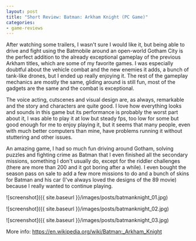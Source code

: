 ```yaml
---
layout: post
title: "Short Review: Batman: Arkham Knight (PC Game)"
categories:
- game-reviews
---
```


<p>
After watching some trailers, I wasn't sure I would like it, but being able to drive and fight using the Batmobile around an open-world Gotham City is the perfect addition to the already exceptional gameplay of the previous Arkham titles, which are some of my favorite games. I was especially doubtful about the vehicle combat and the new enemies it adds, a bunch of tank-like drones, but I ended up really enjoying it. The rest of the gameplay mechanics are mostly the same, gliding around is still fun, most of the gadgets are the same and the combat is exceptional.
</p>

<p>
The voice acting, cutscenes and visual design are, as always, remarkable and the story and characters are quite good. I love how everything looks and sounds in this game but its performance is probably the worst part about it, I was able to play it at low but steady fps, too low for some but good enough for me to enjoy playing it, but it seems that many people, even with much better computers than mine, have problems running it without stuttering and other issues.
</p>

<p>
An amazing game, I had so much fun driving around Gotham, solving puzzles and fighting crime as Batman that I even finished all the secondary missions, something I don't usually do, except for the riddler challenges (there are more than 200 and it got boring after a while). I even bought the season pass on sale to add a few more missions to do and a bunch of skins for Batman and his car (I've always loved the designs of the 89 movie) because I really wanted to continue playing.
</p>


![screenshot]({{ site.baseurl }}/images/posts/batmanknight_01.jpg)

![screenshot]({{ site.baseurl }}/images/posts/batmanknight_02.jpg)

![screenshot]({{ site.baseurl }}/images/posts/batmanknight_03.jpg)


<p>More info: <a href="https://en.wikipedia.org/wiki/Batman:_Arkham_Knight">https://en.wikipedia.org/wiki/Batman:_Arkham_Knight</a><p>

